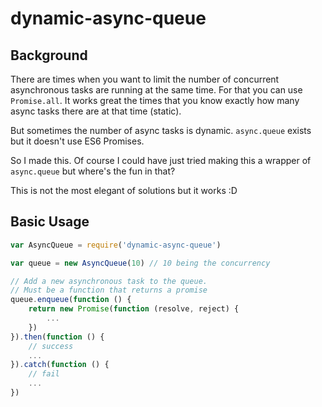 # dynamic-async-queue

## Background

There are times when you want to limit the number of concurrent asynchronous tasks are running at the same time. For that you can use `Promise.all`. It works great the times that you know exactly how many async tasks there are at that time (static).

But sometimes the number of async tasks is dynamic. `async.queue` exists but it doesn't use ES6 Promises.

So I made this. Of course I could have just tried making this a wrapper of `async.queue` but where's the fun in that?

This is not the most elegant of solutions but it works :D

## Basic Usage

```JavaScript
var AsyncQueue = require('dynamic-async-queue')

var queue = new AsyncQueue(10) // 10 being the concurrency

// Add a new asynchronous task to the queue.
// Must be a function that returns a promise
queue.enqueue(function () {
    return new Promise(function (resolve, reject) {
        ...
    })
}).then(function () {
    // success
    ...
}).catch(function () {
    // fail
    ...
})

```
